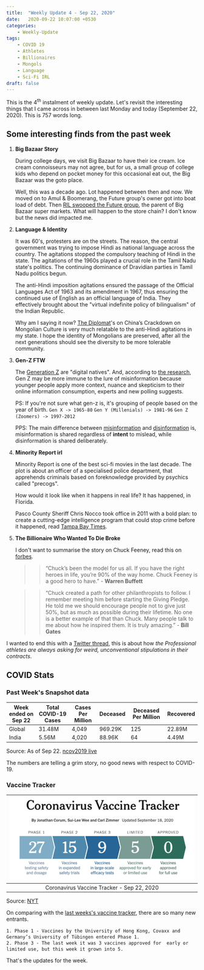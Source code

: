 ```yaml
---
title:  "Weekly Update 4 - Sep 22, 2020"
date:   2020-09-22 10:07:00 +0530
categories:
    - Weekly-Update
tags:
    - COVID 19
    - Athletes
    - Billionaires
    - Mongols
    - Language
    - Sci-Fi IRL
draft: false
---
```


This is the 4<sup>th</sup> instalment of weekly update. Let's revisit the interesting things that I came across in between last Monday and today (September 22, 2020). This is 757 words long.

## Some interesting finds from the past week
 1. **Big Bazaar Story**

      During college days, we visit Big Bazaar to have their ice cream. Ice cream connoisseurs may not agree, but for us, a small group of college kids who depend on pocket money for this occasional eat out, the Big Bazaar was the goto place.

      Well, this was a decade ago. Lot happened between then and now. We moved on to Amul & Boomerang, the Future group's owner got into boat load of debt. Then [RIL swooped the Future group](https://finshots.in/markets/future-group-sale-the-end-of-an-era/?utm_source=Email&utm_medium=Weekly%20Wrapup), the parent of Big Bazaar super markets. What will happen to the store chain? I don't know but the news did impacted me.


 2. **Language & Identity**

      It was 60's, protesters are on the  streets. The reason, the central government was trying to impose Hindi as national language across the country.  The agitations stopped the compulsory teaching of Hindi in the state. The agitations of the 1960s played a crucial role in the Tamil Nadu state's politics.  The continuing dominance of Dravidian parties in Tamil Nadu politics begun.

      The anti-Hindi imposition agitations ensured the passage of the Official Languages Act of 1963 and its amendment in 1967, thus ensuring the continued use of English as an official language of India. They effectively brought about the "virtual indefinite policy of bilingualism" of the Indian Republic.

      Why am I saying it now? [The Diplomat](https://thediplomat.com/2020/09/chinas-crackdown-on-mongolian-culture/?fbclid=IwAR12e8Arx8Zv8G2WBcs8vT-4Ua5rRIwACo80EYGOJPwpfpzxWLcQNTnFVVo)'s on China’s Crackdown on Mongolian Culture is very much relatable to the anti-Hindi agitations in my state. I hope the identity of Mongolians are preserved, after all the next generations should see the diversity to be more tolerable community.


  3. **Gen-Z FTW**

      The [Generation Z](https://en.wikipedia.org/wiki/Generation_Z) are "digital natives". And, according to [the research](https://www.axios.com/gen-z-is-eroding-the-power-of-misinformation-5940e3cd-e3d0-44a1-b66c-93be45fe1d2c.html?utm_source=newsletter&utm_medium=email&utm_campaign=newsletter_axioslogin&stream=top), Gen Z may be more immune to the lure of misinformation because younger people apply more context, nuance and skepticism to their online information consumption, experts and new polling suggests.

      PS: If you're not sure what gen-z is, it's grouping of people based on the year of birth.
        `Gen X -> 1965-80`
        `Gen Y (Millenials) -> 1981-96`
        `Gen Z (Zoomers) -> 1997-2012`


      PPS: The main difference between [misinformation](https://en.wikipedia.org/wiki/Misinformation) and [disinformation](https://en.wikipedia.org/wiki/Disinformation) is, misinformation is shared regardless of **intent** to mislead, while disinformation is shared deliberately.


  4. **Minority Report irl**

      Minority Report is one of the best sci-fi movies in the last decade. The plot is about an officer of a specialised police department, that apprehends criminals based on foreknowledge provided by psychics called "precogs".

      How would it look like when it happens in real life? It has happened, in Florida.

      Pasco County Sheriff Chris Nocco took office in 2011 with a bold plan: to create a cutting-edge intelligence program that could stop crime before it happened, read [Tampa Bay Times](https://projects.tampabay.com/projects/2020/investigations/police-pasco-sheriff-targeted/intelligence-led-policing/).


  5. **The Billionaire Who Wanted To Die Broke**

      I don't want to summarise the story on Chuck Feeney, read this on [forbes](https://www.forbes.com/sites/stevenbertoni/2020/09/15/exclusive-the-billionaire-who-wanted-to-die-brokeis-now-officially-broke/amp/).

        >> “Chuck’s been the model for us all. If you have the right heroes in life, you’re 90% of the way home. Chuck Feeney is a good hero to have.” - **Warren Buffett**

        >> “Chuck created a path for other philanthropists to follow. I remember meeting him before starting the Giving Pledge. He told me we should encourage people not to give just 50%, but as much as possible during their lifetime. No one is a better example of that than Chuck. Many people talk to me about how he inspired them. It is truly amazing.” - **Bill Gates**








I wanted to end this with a [Twitter thread](https://threadreaderapp.com/thread/1306752241538404353.html), this is about how _the Professional athletes are always asking for weird, unconventional stipulations in their contracts_.






## COVID Stats

### Past Week's Snapshot data

| Week ended on Sep 22 | Total COVID-19 Cases | Cases Per Million | Deceased | Deceased Per Million | Recovered |
| ------------------- | -------------------- | ----------------- | -------- | -------------------- | --------- |
| Global              | 31.48M               | 4,049             | 969.29K  | 125                  | 22.89M    |
| India               | 5.56M                | 4,020            | 88.96K   | 64                   | 4.49M     |

Source: As of Sep 22. [ncov2019 live](https://ncov2019.live/data)

The numbers are telling a grim story, no good news with respect to COVID-19.

### Vaccine  Tracker

|![The tracker](https://raw.githubusercontent.com/dheepakg/dheepakg.github.io/main/assets/images/Weekly-update/TrackerSep22.png) |
| :------------------------------------------------------------------------: |
|                          Coronavirus Vaccine Tracker - Sep  22, 2020                                                                      |

Source: [NYT](https://www.nytimes.com/interactive/2020/science/coronavirus-vaccine-tracker.html)

On comparing with the [last weeks's vaccine tracker](https://dheepakg.github.io/weekly-update/2020/09/06/Weekly-Update-2.html#vaccine--tracker), there are so many new entrants.

    1. Phase 1 - Vaccines by the University of Hong Kong, Covaxx and Germany’s University of Tübingen entered Phase 1.
    2. Phase 3 - The last week it was 3 vaccines approved for  early or limited use, but this week it grown into 5.

That's the updates for the week.
